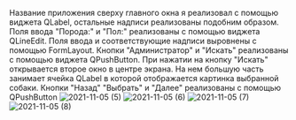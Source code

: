   Название приложения сверху главного окна я реализовал с помощью виджета QLabel, 
остальные надписи реализованы подобним образом. Поля ввода "Порода:" и "Пол:" реализованы
с помощью виджета QLineEdit. Поля ввода и соответствующие надписи выровнены с помощью 
FormLayout. Кнопки "Администратор" и "Искать" реализованы с помощью виджета QPushButton.
  При нажатии на кнопку "Искать" открывается второе окно в центре экрана.
На нем большую часть занимает ячейка QLabel в которой отображается картинка выбранной
собаки. Кнопки "Назад" "Выбрать" и "Далее" реализованы с помощью QPushButton
![2021-11-05 (5)](https://user-images.githubusercontent.com/92933233/140523545-2f585bca-fa3f-4895-9648-d81ad3a76e94.png)
![2021-11-05 (6)](https://user-images.githubusercontent.com/92933233/140523578-1c955b56-4fc8-4da3-86dc-c3f1f65d9415.png)
![2021-11-05 (7)](https://user-images.githubusercontent.com/92933233/140523587-6fb7c7a4-0b4b-4c6d-b7a6-f63937c6b562.png)
![2021-11-05 (8)](https://user-images.githubusercontent.com/92933233/140523598-5092619e-7542-49a4-abc4-65dffbee14bb.png)
